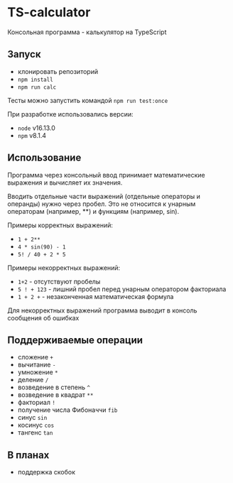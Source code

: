 # TS-calculator

Консольная программа - калькулятор на TypeScript

## Запуск

- клонировать репозиторий
- `npm install`
- `npm run calc`

Тесты можно запустить командой `npm run test:once`

При разработке использовались версии:

- `node` v16.13.0
- `npm` v8.1.4

## Использование

Программа через консольный ввод принимает математические выражения и вычисляет их значения.

Вводить отдельные части выражений (отдельные операторы и операнды) нужно через пробел.
Это не относится к унарным операторам (например, \*\*) и функциям (например, sin).

Примеры корректных выражений:

- `1 + 2**`
- `4 * sin(90) - 1`
- `5! / 40 + 2 * 5`

Примеры некорректных выражений:

- `1+2` - отсутствуют пробелы
- `5 ! + 123` - лишний пробел перед унарным оператором факториала
- `1 + 2 +` - незаконченная математическая формула

Для некорректных выражений программа выводит в консоль сообщения об ошибках

## Поддерживаемые операции

- сложение `+`
- вычитание `-`
- умножение `*`
- деление `/`
- возведение в степень `^`
- возведение в квадрат `**`
- факториал `!`
- получение числа Фибоначчи `fib`
- синус `sin`
- косинус `cos`
- тангенс `tan`

## В планах

- поддержка скобок
